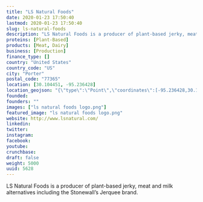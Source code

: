 ```yaml
---
title: "LS Natural Foods"
date: 2020-01-23 17:50:40
lastmod: 2020-01-23 17:50:40
slug: ls-natural-foods
description: "LS Natural Foods is a producer of plant-based jerky, meat and milk alternatives including the Stonewall’s Jerquee brand."
proteins: [Plant-Based]
products: [Meat, Dairy]
business: [Production]
finance_type: []
country: "United States"
country_code: "US"
city: "Porter"
postal_code: "77365"
location: [30.104451, -95.236428]
location_geojson: "{\"type\":\"Point\",\"coordinates\":[-95.236428,30.104451]}"
founded: 
founders: ""
images: ["ls natural foods logo.png"]
featured_image: "ls natural foods logo.png"
website: http://www.lsnatural.com/
linkedin: 
twitter: 
instagram: 
facebook: 
youtube: 
crunchbase: 
draft: false
weight: 5000
uuid: 5628
---
```

LS Natural Foods is a producer of plant-based jerky, meat and milk alternatives including the Stonewall’s Jerquee brand.
